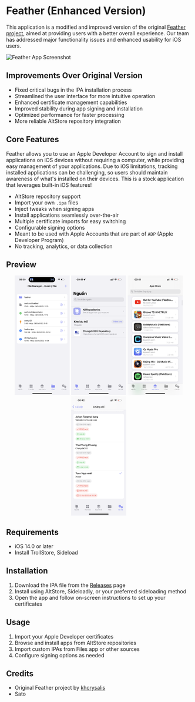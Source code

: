 # Feather (Enhanced Version)

This application is a modified and improved version of the original [Feather project](https://github.com/khcrysalis/Feather), aimed at providing users with a better overall experience. Our team has addressed major functionality issues and enhanced usability for iOS users.

![Feather App Screenshot](screenshots/feather-main.png)

## Improvements Over Original Version

* Fixed critical bugs in the IPA installation process
* Streamlined the user interface for more intuitive operation
* Enhanced certificate management capabilities
* Improved stability during app signing and installation
* Optimized performance for faster processing
* More reliable AltStore repository integration

## Core Features

Feather allows you to use an Apple Developer Account to sign and install applications on iOS devices without requiring a computer, while providing easy management of your applications. Due to iOS limitations, tracking installed applications can be challenging, so users should maintain awareness of what's installed on their devices. This is a stock application that leverages built-in iOS features!

* AltStore repository support
* Import your own `.ipa` files
* Inject tweaks when signing apps
* Install applications seamlessly over-the-air
* Multiple certificate imports for easy switching
* Configurable signing options
* Meant to be used with Apple Accounts that are part of `ADP` (Apple Developer Program)
* No tracking, analytics, or data collection

## Preview

<div align="center">
  <img src="screenshots/IMG_9738.png" width="150" alt="Home Screen">
  <img src="screenshots/IMG_9859.PNG" width="150" alt="App Installation">
  <img src="screenshots/IMG_9860.PNG" width="150" alt="Certificate Management">
   <img src="screenshots/IMG_9861.PNG" width="150" alt="Preview">
</div>

## Requirements

- iOS 14.0 or later
- Install TrollStore, Sideload

## Installation

1. Download the IPA file from the [Releases](https://github.com/TienSato/Feather-Mod-Features/tags) page
2. Install using AltStore, Sideloadly, or your preferred sideloading method
3. Open the app and follow on-screen instructions to set up your certificates

## Usage

1. Import your Apple Developer certificates
2. Browse and install apps from AltStore repositories
3. Import custom IPAs from Files app or other sources
4. Configure signing options as needed


## Credits

- Original Feather project by [khcrysalis](https://github.com/khcrysalis/Feather)
- Sato
